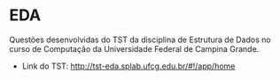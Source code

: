 # EDA
Questões desenvolvidas do TST da disciplina de Estrutura de Dados no curso de Computação da Universidade Federal de Campina Grande.

- Link do TST: http://tst-eda.splab.ufcg.edu.br/#!/app/home
